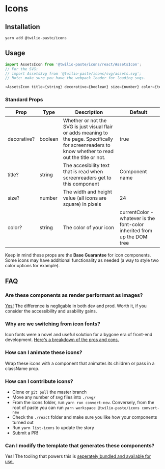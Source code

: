 # Icons

## Installation

```
yarn add @twilio-paste/icons
```

## Usage

```js
import AssetsIcon from '@twilio-paste/icons/react/AssetsIcon';
// For the SVG:
// import AssetsSvg from '@twilio-paste/icons/svg/assets.svg';
// Note: make sure you have the webpack loader for loading svgs.

<AssetsIcon title={string} decorative={boolean} size={number} color={token} />;
```

### Standard Props

| Prop        | Type    | Description                                                                                                                                           | Default                                                                  |
| ----------- | ------- | ----------------------------------------------------------------------------------------------------------------------------------------------------- | ------------------------------------------------------------------------ |
| decorative? | boolean | Whether or not the SVG is just visual flair or adds meaning to the page. Specifically for screenreaders to know whether to read out the title or not. | true                                                                     |
| title?      | string  | The accesibility text that is read when screenreaders get to this component                                                                           | Component name                                                           |
| size?       | number  | The width and height value (all icons are square) in pixels                                                                                           | 24                                                                       |
| color?      | string  | The color of your icon                                                                                                                                | currentColor - whatever is the font-color inherited from up the DOM tree |

Keep in mind these props are the **Base Guarantee** for icon components. Some icons may have additional functionality as needed (a way to style two color options for example).

## FAQ

### Are these components as render performant as images?

[Yes!](https://github.com/TheSisb/svg-stress-test) The difference is negligable in both dev and prod. Worth it, if you consider the accessibility and usability gains.

### Why are we switching from icon fonts?

Icon fonts were a novel and useful solution for a bygone era of front-end development. [Here's a breakdown of the pros and cons.](https://github.com/twilio-labs/svg-to-react/blob/master/RATIONALE.md)

### How can I animate these icons?

Wrap these icons with a component that animates its children or pass in a className prop.

### How can I contribute icons?

- Clone or `git pull` the master branch
- Move any number of svg files into `./svg/`
- From the icons folder, run `yarn run convert-new`. Conversely, from the root of paste you can run `yarn workspace @twilio-paste/icons convert-new`
- Check the `./react` folder and make sure you like how your components turned out
- Run `yarn list-icons` to update the story
- Submit a PR!

### Can I modify the template that generates these components?

Yes! The tooling that powers this is [seperately bundled and available for use.](https://github.com/twilio-labs/svg-to-react)
